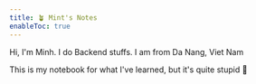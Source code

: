 ```yaml
---
title: 🪴 Mint's Notes
enableToc: true
---
```


Hi, I'm Minh. I do Backend stuffs. I am from Da Nang, Viet Nam

This is my notebook for what I've learned, but it's quite stupid 🫠


